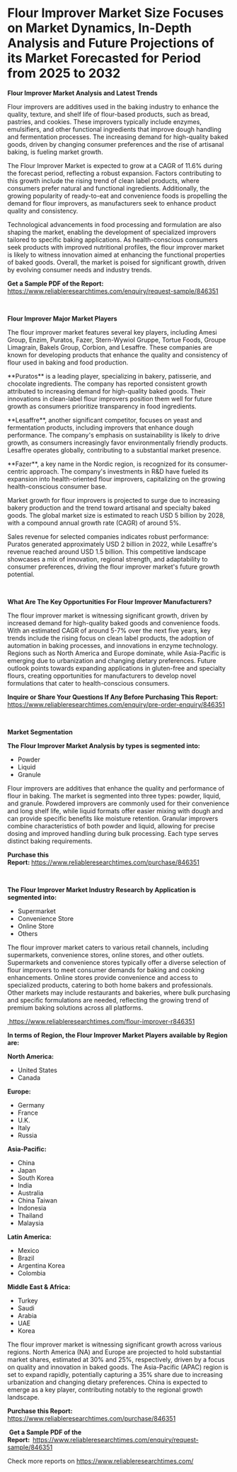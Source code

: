<p><h1>Flour Improver Market Size Focuses on Market Dynamics, In-Depth Analysis and Future Projections of its Market Forecasted for Period from 2025 to 2032</h1></p><p><strong>Flour Improver Market Analysis and Latest Trends</strong></p>
<p><p>Flour improvers are additives used in the baking industry to enhance the quality, texture, and shelf life of flour-based products, such as bread, pastries, and cookies. These improvers typically include enzymes, emulsifiers, and other functional ingredients that improve dough handling and fermentation processes. The increasing demand for high-quality baked goods, driven by changing consumer preferences and the rise of artisanal baking, is fueling market growth.</p><p>The Flour Improver Market is expected to grow at a CAGR of 11.6% during the forecast period, reflecting a robust expansion. Factors contributing to this growth include the rising trend of clean label products, where consumers prefer natural and functional ingredients. Additionally, the growing popularity of ready-to-eat and convenience foods is propelling the demand for flour improvers, as manufacturers seek to enhance product quality and consistency.</p><p>Technological advancements in food processing and formulation are also shaping the market, enabling the development of specialized improvers tailored to specific baking applications. As health-conscious consumers seek products with improved nutritional profiles, the flour improver market is likely to witness innovation aimed at enhancing the functional properties of baked goods. Overall, the market is poised for significant growth, driven by evolving consumer needs and industry trends.</p></p>
<p><strong>Get a Sample PDF of the Report:&nbsp;</strong> <a href="https://www.reliableresearchtimes.com/enquiry/request-sample/846351?utm_campaign=2116&utm_medium=2&utm_source=Github&utm_content=ia&utm_term=08022025&utm_id=flour-improver">https://www.reliableresearchtimes.com/enquiry/request-sample/846351</a></p>
<p>&nbsp;</p>
<p><strong>Flour Improver Major Market Players</strong></p>
<p><p>The flour improver market features several key players, including Amesi Group, Enzim, Puratos, Fazer, Stern-Wywiol Gruppe, Tortue Foods, Groupe Limagrain, Bakels Group, Corbion, and Lesaffre. These companies are known for developing products that enhance the quality and consistency of flour used in baking and food production.</p><p>**Puratos** is a leading player, specializing in bakery, patisserie, and chocolate ingredients. The company has reported consistent growth attributed to increasing demand for high-quality baked goods. Their innovations in clean-label flour improvers position them well for future growth as consumers prioritize transparency in food ingredients.</p><p>**Lesaffre**, another significant competitor, focuses on yeast and fermentation products, including improvers that enhance dough performance. The company's emphasis on sustainability is likely to drive growth, as consumers increasingly favor environmentally friendly products. Lesaffre operates globally, contributing to a substantial market presence.</p><p>**Fazer**, a key name in the Nordic region, is recognized for its consumer-centric approach. The company's investments in R&D have fueled its expansion into health-oriented flour improvers, capitalizing on the growing health-conscious consumer base.</p><p>Market growth for flour improvers is projected to surge due to increasing bakery production and the trend toward artisanal and specialty baked goods. The global market size is estimated to reach USD 5 billion by 2028, with a compound annual growth rate (CAGR) of around 5%.</p><p>Sales revenue for selected companies indicates robust performance: Puratos generated approximately USD 2 billion in 2022, while Lesaffre's revenue reached around USD 1.5 billion. This competitive landscape showcases a mix of innovation, regional strength, and adaptability to consumer preferences, driving the flour improver market's future growth potential.</p></p>
<p>&nbsp;</p>
<p><strong>What Are The Key Opportunities For Flour Improver Manufacturers?</strong></p>
<p><p>The flour improver market is witnessing significant growth, driven by increased demand for high-quality baked goods and convenience foods. With an estimated CAGR of around 5-7% over the next five years, key trends include the rising focus on clean label products, the adoption of automation in baking processes, and innovations in enzyme technology. Regions such as North America and Europe dominate, while Asia-Pacific is emerging due to urbanization and changing dietary preferences. Future outlook points towards expanding applications in gluten-free and specialty flours, creating opportunities for manufacturers to develop novel formulations that cater to health-conscious consumers.</p></p>
<p><strong>Inquire or Share Your Questions If Any Before Purchasing This Report:</strong> <a href="https://www.reliableresearchtimes.com/enquiry/pre-order-enquiry/846351?utm_campaign=2116&utm_medium=2&utm_source=Github&utm_content=ia&utm_term=08022025&utm_id=flour-improver">https://www.reliableresearchtimes.com/enquiry/pre-order-enquiry/846351</a></p>
<p>&nbsp;</p>
<p><strong>Market Segmentation</strong></p>
<p><strong>The Flour Improver Market Analysis by types is segmented into:</strong></p>
<p><ul><li>Powder</li><li>Liquid</li><li>Granule</li></ul></p>
<p><p>Flour improvers are additives that enhance the quality and performance of flour in baking. The market is segmented into three types: powder, liquid, and granule. Powdered improvers are commonly used for their convenience and long shelf life, while liquid formats offer easier mixing with dough and can provide specific benefits like moisture retention. Granular improvers combine characteristics of both powder and liquid, allowing for precise dosing and improved handling during bulk processing. Each type serves distinct baking requirements.</p></p>
<p><strong>Purchase this Report:&nbsp;</strong><a href="https://www.reliableresearchtimes.com/purchase/846351?utm_campaign=2116&utm_medium=2&utm_source=Github&utm_content=ia&utm_term=08022025&utm_id=flour-improver">https://www.reliableresearchtimes.com/purchase/846351</a></p>
<p>&nbsp;</p>
<p><strong>The Flour Improver Market Industry Research by Application is segmented into:</strong></p>
<p><ul><li>Supermarket</li><li>Convenience Store</li><li>Online Store</li><li>Others</li></ul></p>
<p><p>The flour improver market caters to various retail channels, including supermarkets, convenience stores, online stores, and other outlets. Supermarkets and convenience stores typically offer a diverse selection of flour improvers to meet consumer demands for baking and cooking enhancements. Online stores provide convenience and access to specialized products, catering to both home bakers and professionals. Other markets may include restaurants and bakeries, where bulk purchasing and specific formulations are needed, reflecting the growing trend of premium baking solutions across all platforms.</p></p>
<p><a href="https://www.reliableresearchtimes.com/flour-improver-r846351?utm_campaign=2116&utm_medium=2&utm_source=Github&utm_content=ia&utm_term=08022025&utm_id=flour-improver">&nbsp;https://www.reliableresearchtimes.com/flour-improver-r846351</a></p>
<p><strong>In terms of Region, the Flour Improver Market Players available by Region are:</strong></p>
<p>
    <p> <strong> North America: </strong>
        <ul>
            <li>United States</li>
            <li>Canada</li>
        </ul>
        </p> 
    <p> <strong> Europe: </strong>
        <ul>
            <li>Germany</li>
            <li>France</li>
            <li>U.K.</li>
            <li>Italy</li>
            <li>Russia</li>
        </ul>
        </p> 
    <p> <strong> Asia-Pacific: </strong>
        <ul>
            <li>China</li>
            <li>Japan</li>
            <li>South Korea</li>
            <li>India</li>
            <li>Australia</li>
            <li>China Taiwan</li>
            <li>Indonesia</li>
            <li>Thailand</li>
            <li>Malaysia</li>
        </ul>
        </p> 
    <p> <strong> Latin America: </strong>
        <ul>
            <li>Mexico</li>
            <li>Brazil</li>
            <li>Argentina Korea</li>
            <li>Colombia</li>
        </ul>
        </p> 
    <p> <strong> Middle East & Africa: </strong>
        <ul>
            <li>Turkey</li>
            <li>Saudi</li>
            <li>Arabia</li>
            <li>UAE</li>
            <li>Korea</li>
        </ul>
    </p>
    </p>
<p><p>The flour improver market is witnessing significant growth across various regions. North America (NA) and Europe are projected to hold substantial market shares, estimated at 30% and 25%, respectively, driven by a focus on quality and innovation in baked goods. The Asia-Pacific (APAC) region is set to expand rapidly, potentially capturing a 35% share due to increasing urbanization and changing dietary preferences. China is expected to emerge as a key player, contributing notably to the regional growth landscape.</p></p>
<p><strong>Purchase this Report: </strong><a href="https://www.reliableresearchtimes.com/purchase/846351?utm_campaign=2116&utm_medium=2&utm_source=Github&utm_content=ia&utm_term=08022025&utm_id=flour-improver">https://www.reliableresearchtimes.com/purchase/846351</a></p>
<p>&nbsp;<strong>Get a Sample PDF of the Report:&nbsp;&nbsp;</strong><a href="https://www.reliableresearchtimes.com/enquiry/request-sample/846351?utm_campaign=2116&utm_medium=2&utm_source=Github&utm_content=ia&utm_term=08022025&utm_id=flour-improver">https://www.reliableresearchtimes.com/enquiry/request-sample/846351</a></p>
<p><strong></strong></p>
<p>Check more reports on <a href="https://www.reliableresearchtimes.com/?utm_campaign=2116&utm_medium=2&utm_source=Github&utm_content=ia&utm_term=08022025&utm_id=flour-improver">https://www.reliableresearchtimes.com/</a></p>